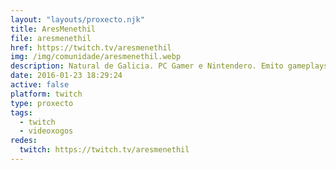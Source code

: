 ```yaml
---
layout: "layouts/proxecto.njk"
title: AresMenethil
file: aresmenethil
href: https://twitch.tv/aresmenethil
img: /img/comunidade/aresmenethil.webp
description: Natural de Galicia. PC Gamer e Nintendero. Emito gameplays do que lle cadre, xa ti vas vendo. Tamén teño unha canle de YouTube na que subo os meus directos entre outras movidas.
date: 2016-01-23 18:29:24
active: false
platform: twitch
type: proxecto
tags:
  - twitch
  - videoxogos
redes:
  twitch: https://twitch.tv/aresmenethil
---
```

